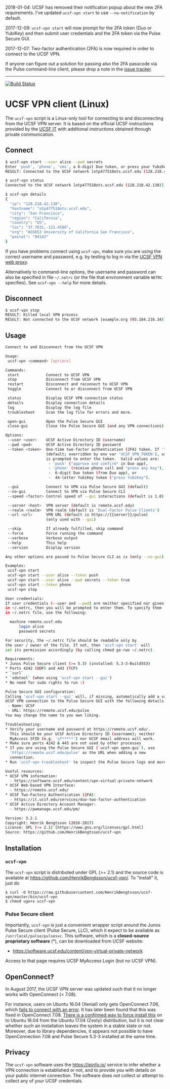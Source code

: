 2018-01-04: UCSF has removed their notification popup about the new 2FA requirements. I've updated `ucsf-vpn start` to use `--no-notification` by default.

2017-12-09: `ucsf-vpn start` will now prompt for the 2FA token (Duo or YubiKey) and then submit user credentials and the 2FA token via the Pulse Secure GUI.

2017-12-07: Two-factor authentication (2FA) is now required in order to connect to the UCSF VPN.

If anyone can figure out a solution for passing also the 2FA passcode via the Pulse command-line client, please drop a note in the [issue tracker](https://github.com/HenrikBengtsson/ucsf-vpn/issues).

---


[![Build Status](https://travis-ci.org/HenrikBengtsson/ucsf-vpn.svg?branch=develop)](https://travis-ci.org/HenrikBengtsson/ucsf-vpn)

# UCSF VPN client (Linux)

The `ucsf-vpn` script is a Linux-only tool for connecting to and disconnecting from the UCSF VPN server.  It is based on the official UCSF instructions provided by the [UCSF IT](https://it.ucsf.edu/services/vpn) with additional instructions obtained through private communication.

## Connect
```sh
$ ucsf-vpn start --user alice --pwd secrets
Enter 'push', 'phone', 'sms', a 6-digit Duo token, or press your YubiKey: <valid token>
RESULT: Connected to the UCSF network [otp477510ots.ucsf.edu (128.218.42.138)]

$ ucsf-vpn status
Connected to the UCSF network [otp477510ots.ucsf.edu (128.218.42.138)]

$ ucsf-vpn details
{
  "ip": "128.218.42.138",
  "hostname": "otp477510ots.ucsf.edu",
  "city": "San Francisco",
  "region": "California",
  "country": "US",
  "loc": "37.7631,-122.4586",
  "org": "AS5653 University of California San Francisco",
  "postal": "94143"
}
```

If you have problems connect using `ucsf-vpn`, make sure you are using the correct username and password, e.g. by testing to log in via the [UCSF VPN web proxy](https://remote.ucsf.edu/).

Alternatively to command-line options, the username and password can also be specified in file `~/.netrc` (or the file that environment variable `NETRC` specifies).  See `ucsf-vpn --help` for more details.


## Disconnect
```sh
$ ucsf-vpn stop
RESULT: Killed local VPN process
RESULT: Not connected to the UCSF network [example.org (93.184.216.34)]
```


## Usage
```sh
Connect to and Disconnect from the UCSF VPN

Usage:
 ucsf-vpn <command> [options]

Commands:
 start            Connect to UCSF VPN
 stop             Disconnect from UCSF VPN
 restart          Disconnect and reconnect to UCSF VPN
 toggle           Connect to or disconnect from UCSF VPN

 status           Display UCSF VPN connection status
 details          Display connection details
 log              Display the log file
 troubleshoot     Scan the log file for errors and more.

 open-gui         Open the Pulse Secure GUI
 close-gui        Close the Pulse Secure GUI (and any VPN connections)

Options:
 --user <user>    UCSF Active Directory ID (username)
 --pwd <pwd>      UCSF Active Directory ID password
 --token <token>  One-time two-factor authentication (2FA) token. If 'true'
                  (default; overridden by env var 'UCSF_VPN_TOKEN'), user
                  is prompted to enter the token.  Valid values are:
                   - 'push' ("approve and confirm" in Duo app),
                   - 'phone' (receive phone call and "press any key"),
                   -  6-digit Duo token (from Duo app), or
                   -  44-letter YubiKey token ("press YubiKey").

 --gui            Connect to VPN via Pulse Secure GUI (default)
 --no-gui         Connect to VPN via Pulse Secure CLI
 --speed <factor> Control speed of --gui interactions (default is 1.0)

 --server <host>  VPN server (default is remote.ucsf.edu)
 --realm <realm>  VPN realm (default is 'Dual-Factor Pulse Clients')
 --url <url>      VPN URL (default is https://{{server}}/pulse)
                  (only used with --gui)

 --skip           If already fulfilled, skip command
 --force          Force running the command
 --verbose        Verbose output
 --help           This help
 --version        Display version

Any other options are passed to Pulse Secure CLI as is (only --no-gui).

Examples:
 ucsf-vpn start
 ucsf-vpn start --user alice --token push
 ucsf-vpn start --user alice --pwd secrets --token true
 ucsf-vpn start --token phone
 ucsf-vpn stop

User credentials:
If user credentials (--user and --pwd) are neither specified nor given
in ~/.netrc, then you will be prompted to enter them. To specify them
in ~/.netrc file, use the following:

  machine remote.ucsf.edu
      login alice
      password secrets

For security, the ~/.netrc file should be readable only by
the user / owner of the file. If not, then 'ucsf-vpn start' will
set its permission accordingly (by calling chmod go-rwx ~/.netrc).

Requirements:
* Junos Pulse Secure client (>= 5.3) (installed: 5.3-3-Build553)
* Ports 4242 (UDP) and 443 (TCP)
* `curl`
* `xdotool` (when using 'ucsf-vpn start --gui')
* No need for sudo rights to run :)

Pulse Secure GUI configuration:
Calling 'ucsf-vpn start --gui' will, if missing, automatically add a valid
UCSF VPN connection to the Pulse Secure GUI with the following details:
 - Name: UCSF
 - URL: https://remote.ucsf.edu/pulse
You may change the name to you own liking.

Troubleshooting:
* Verify your username and password at https://remote.ucsf.edu/.
  This should be your UCSF Active Directory ID (username); neither
  MyAccess SFID (e.g. 'sf*****') nor UCSF email address will work.
* Make sure ports 4242 & 443 are not used by other processes
* If you are using the Pulse Secure GUI (`ucsf-vpn open-gui`), use
  'https://remote.ucsf.edu/pulse' as the URL when adding a new
  connection.
* Run 'ucsf-vpn troubleshoot' to inspect the Pulse Secure logs and more.

Useful resources:
* UCSF VPN information:
  - https://software.ucsf.edu/content/vpn-virtual-private-network
* UCSF Web-based VPN Interface:
  - https://remote.ucsf.edu/
* UCSF Two-Factory Authentication (2FA):
  - https://it.ucsf.edu/services/duo-two-factor-authentication
* UCSF Active Directory Account Manager:
  - https://pwmanage.ucsf.edu/pm/

Version: 3.2.1
Copyright: Henrik Bengtsson (2016-2017)
License: GPL (>= 2.1) [https://www.gnu.org/licenses/gpl.html]
Source: https://github.com/HenrikBengtsson/ucsf-vpn
```


## Installation

### `ucsf-vpn`

The `ucsf-vpn` script is distributed under GPL (>= 2.1) and the source
code is available at https://github.com/HenrikBengtsson/ucsf-vpn/.  To
"install" it, just do

```
$ curl -O https://raw.githubusercontent.com/HenrikBengtsson/ucsf-vpn/master/bin/ucsf-vpn
$ chmod ugo+x ucsf-vpn
```

### Pulse Secure client

Importantly, `ucsf-vpn` is just a convenient wrapper script around the Junos
Pulse Secure client (Pulse Secure, LLC), which it expect to be available
as `/usr/local/pulse/pulsesvc`.
This software, which is a **closed-source proprietary software** (*),
can be downloaded from UCSF website:

* https://software.ucsf.edu/content/vpn-virtual-private-network

Access to that page requires UCSF MyAccess Login (but no UCSF VPN).


## OpenConnect?

In August 2017, the UCSF VPN server was updated such that it no longer works with OpenConnect (< 7.08).

For instance, users on Ubuntu 16.04 (Xenial) only gets OpenConnect 7.06, which [fails to connect with an error](https://github.com/HenrikBengtsson/ucsf-vpn/issues/4).  It has later been found that this was fixed in OpenConnect 7.08.  [There is a confirmed way to force install this](https://github.com/HenrikBengtsson/ucsf-vpn/issues/4) on to Ubuntu 16.04 from the Ubuntu 17.04 (Zesty) distribution, but it is not clear whether such an installation leaves the system in a stable state or not.  Moreover, due to library dependencies, it appears not possible to have OpenConnection 7.08 and Pulse Secure 5.3-3 installed at the same time.


## Privacy

The `ucsf-vpn` software uses the https://ipinfo.io/ service to infer whether
a VPN connection is established or not, and to provide you with details on
your public internet connection.  The software does _not_ collect or attempt to collect any of your UCSF
credentials.